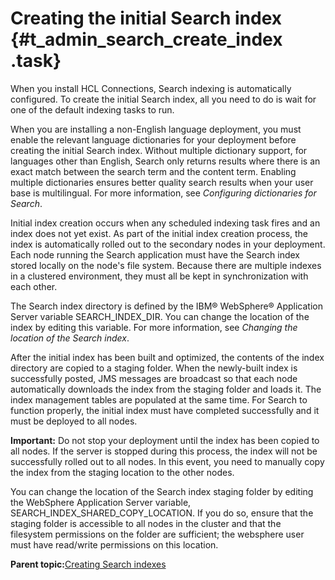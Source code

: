 # Creating the initial Search index {#t_admin_search_create_index .task}

When you install HCL Connections, Search indexing is automatically configured. To create the initial Search index, all you need to do is wait for one of the default indexing tasks to run.

When you are installing a non-English language deployment, you must enable the relevant language dictionaries for your deployment before creating the initial Search index. Without multiple dictionary support, for languages other than English, Search only returns results where there is an exact match between the search term and the content term. Enabling multiple dictionaries ensures better quality search results when your user base is multilingual. For more information, see *Configuring dictionaries for Search*.

Initial index creation occurs when any scheduled indexing task fires and an index does not yet exist. As part of the initial index creation process, the index is automatically rolled out to the secondary nodes in your deployment. Each node running the Search application must have the Search index stored locally on the node's file system. Because there are multiple indexes in a clustered environment, they must all be kept in synchronization with each other.

The Search index directory is defined by the IBM® WebSphere® Application Server variable SEARCH\_INDEX\_DIR. You can change the location of the index by editing this variable. For more information, see *Changing the location of the Search index*.

After the initial index has been built and optimized, the contents of the index directory are copied to a staging folder. When the newly-built index is successfully posted, JMS messages are broadcast so that each node automatically downloads the index from the staging folder and loads it. The index management tables are populated at the same time. For Search to function properly, the initial index must have completed successfully and it must be deployed to all nodes.

**Important:** Do not stop your deployment until the index has been copied to all nodes. If the server is stopped during this process, the index will not be successfully rolled out to all nodes. In this event, you need to manually copy the index from the staging location to the other nodes.

You can change the location of the Search index staging folder by editing the WebSphere Application Server variable, SEARCH\_INDEX\_SHARED\_COPY\_LOCATION. If you do so, ensure that the staging folder is accessible to all nodes in the cluster and that the filesystem permissions on the folder are sufficient; the websphere user must have read/write permissions on this location.

**Parent topic:**[Creating Search indexes](../admin/c_admin_search_create_indexes.md)

